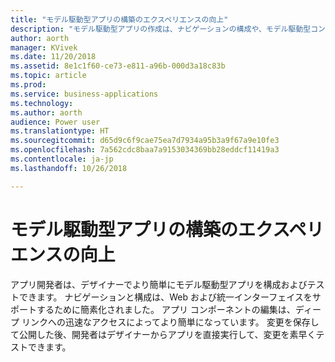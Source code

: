```yaml
---
title: "モデル駆動型アプリの構築のエクスペリエンスの向上"
description: "モデル駆動型アプリの作成は、ナビゲーションの構成や、モデル駆動型コンポーネントの選択と編集においてより簡単に行えます"
author: aorth
manager: KVivek
ms.date: 11/20/2018
ms.assetid: 8e1c1f60-ce73-e811-a96b-000d3a18c83b
ms.topic: article
ms.prod: 
ms.service: business-applications
ms.technology: 
ms.author: aorth
audience: Power user
ms.translationtype: HT
ms.sourcegitcommit: d65d9c6f9cae75ea7d7934a95b3a9f67a9e10fe3
ms.openlocfilehash: 7a562cdc8baa7a9153034369bb28eddcf11419a3
ms.contentlocale: ja-jp
ms.lasthandoff: 10/26/2018

---
```

# <a name="improved-experience-for-building-model-driven-apps"></a>モデル駆動型アプリの構築のエクスペリエンスの向上




アプリ開発者は、デザイナーでより簡単にモデル駆動型アプリを構成およびテストできます。 ナビゲーションと構成は、Web および統一インターフェイスをサポートするために簡素化されました。 アプリ コンポーネントの編集は、ディープ リンクへの迅速なアクセスによってより簡単になっています。 変更を保存して公開した後、開発者はデザイナーからアプリを直接実行して、変更を素早くテストできます。

